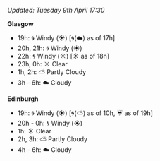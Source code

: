 *Updated: Tuesday 9th April 17:30*

**Glasgow**

* 19h: :cyclone: Windy (:sunny:) [:cyclone:(:cloud:) as of 17h]
* 20h, 21h: :cyclone: Windy (:sunny:)
* 22h: :cyclone: Windy (:sunny:) [:sunny: as of 18h]
* 23h, 0h: :sunny: Clear
* 1h, 2h: :partly_sunny: Partly Cloudy
* 3h - 6h: :cloud: Cloudy

**Edinburgh**

* 19h: :cyclone: Windy (:sunny:) [:cyclone:(:partly_sunny:) as of 10h, :umbrella: as of 19h]
* 20h - 0h: :cyclone: Windy (:sunny:)
* 1h: :sunny: Clear
* 2h, 3h: :partly_sunny: Partly Cloudy
* 4h - 6h: :cloud: Cloudy
